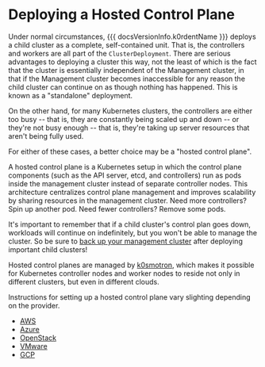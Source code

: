 # Deploying a Hosted Control Plane

Under normal circumstances, {{{ docsVersionInfo.k0rdentName }}} deploys a child cluster as a complete, self-contained unit.
That is, the controllers and workers are all part of the `ClusterDeployment`. There are serious advantages to deploying
a cluster this way, not the least of which is the fact that the cluster is essentially independent of the Management cluster,
in that if the Management cluster becomes inaccessible for any reason the child cluster can continue on as though nothing
has happened. This is known as a "standalone" deployment.

On the other hand, for many Kubernetes clusters, the controllers are either too busy -- that is, they are constantly
being scaled up and down -- or they're not busy enough -- that is, they're taking up server resources that aren't being
fully used.

For either of these cases, a better choice may be a "hosted control plane".

A hosted control plane is a Kubernetes setup in which the control plane components (such as the API server, 
etcd, and controllers) run as pods inside the management cluster instead of separate controller nodes. This
architecture centralizes control plane management and improves scalability by sharing resources in the management cluster.
Need more controllers? Spin up another pod. Need fewer controllers? Remove some pods.

It's important to remember that if a child cluster's control plan goes down, workloads will continue on
indefinitely, but you won't be able to manage the cluster. So be sure to [back up your management cluster](../backup/index.md) after
deploying important child clusters!

Hosted control planes are managed by [k0smotron](https://k0smotron.io/), which makes it possible for Kubernetes
controller nodes and worker nodes to reside not only in different clusters, but even in different clouds.

Instructions for setting up a hosted control plane vary slighting depending on the provider.

- [AWS](hcp-aws.md)
- [Azure](hcp-azure.md)
- [OpenStack](hcp-openstack.md)
- [VMware](hcp-vmware.md)
- [GCP](hcp-gcp.md)